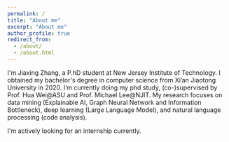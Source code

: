 ```yaml
---
permalink: /
title: "About me"
excerpt: "About me"
author_profile: true
redirect_from: 
  - /about/
  - /about.html
---
```


I'm Jiaxing Zhang, a P.hD student at New Jersey Institute of Technology. 
I obtained my bachelor's degree in computer science from Xi’an Jiaotong University in 2020. 
I’m currently doing my phd study, (co-)supervised by Prof. Hua Wei@ASU and Prof. Michael Lee@NJIT. 
My research focuses on data mining (Explainable AI, Graph Neural Network and Information Bottleneck), deep learning (Large Language Model), and natural language processing (code analysis).

I'm actively looking for an internship currently.